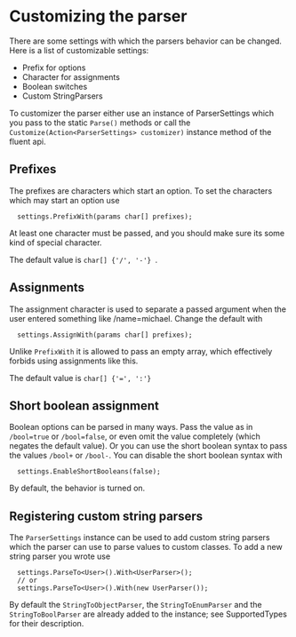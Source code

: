 # Customizing the parser #
There are some settings with which the parsers behavior can be changed. Here is a list of customizable settings:
  * Prefix for options
  * Character for assignments
  * Boolean switches
  * Custom StringParsers

To customizer the parser either use an instance of ParserSettings which you pass to the static `Parse()` methods or call the `Customize(Action<ParserSettings> customizer)` instance method of the fluent api.

## Prefixes ##
The prefixes are characters which start an option. To set the characters which may start an option use
```
  settings.PrefixWith(params char[] prefixes);
```
At least one character must be passed, and you should make sure its some kind of special character.

The default value is `char[] {'/', '-'} `.

## Assignments ##
The assignment character is used to separate a passed argument when the user entered something like /name=michael. Change the default with
```
  settings.AssignWith(params char[] prefixes);
```
Unlike `PrefixWith` it is allowed to pass an empty array, which effectively forbids using assignments like this.

The default value is `char[] {'=', ':'} `

## Short boolean assignment ##
Boolean options can be parsed in many ways.
Pass the value as in `/bool=true` or `/bool=false`, or even omit the value completely (which negates the default value).
Or you can use the short boolean syntax to pass the values `/bool+` or `/bool-`.
You can disable the short boolean syntax with
```
  settings.EnableShortBooleans(false);
```
By default, the behavior is turned on.

## Registering custom string parsers ##
The `ParserSettings` instance can be used to add custom string parsers which the parser can use to parse values to custom classes.
To add a new string parser you wrote use
```
  settings.ParseTo<User>().With<UserParser>();
  // or
  settings.ParseTo<User>().With(new UserParser());
```
By default the `StringToObjectParser`, the `StringToEnumParser` and the `StringToBoolParser` are already added to the instance; see SupportedTypes for their description.